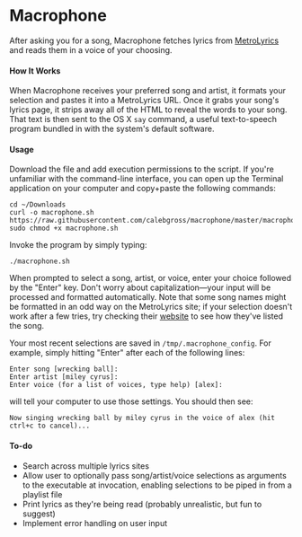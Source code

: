 Macrophone
======

After asking you for a song, Macrophone fetches lyrics from [MetroLyrics](http://www.metrylyrics.com) and reads them in a voice of your choosing.

#### How It Works
When Macrophone receives your preferred song and artist, it formats your selection and pastes it into a MetroLyrics URL. Once it grabs your song's lyrics page, it strips away all of the HTML to reveal the words to your song. That text is then sent to the OS X `say` command, a useful text-to-speech program bundled in with the system's default software.

#### Usage
Download the file and add execution permissions to the script. If you're unfamiliar with the command-line interface, you can open up the Terminal application on your computer and copy+paste the following commands:

	cd ~/Downloads
	curl -o macrophone.sh https://raw.githubusercontent.com/calebgross/macrophone/master/macrophone.sh
	sudo chmod +x macrophone.sh
	
 Invoke the program by simply typing:
 
	./macrophone.sh
	
When prompted to select a song, artist, or voice, enter your choice followed by the "Enter" key. Don't worry about capitalization—your input will be processed and formatted automatically. Note that some song names might be formatted in an odd way on the MetroLyrics site; if your selection doesn't work after a few tries, try checking their [website](http://www.metrylyrics.com) to see how they've listed the song.

Your most recent selections are saved in `/tmp/.macrophone_config`. For example, simply hitting "Enter" after each of the following lines:

	Enter song [wrecking ball]: 
	Enter artist [miley cyrus]: 
	Enter voice (for a list of voices, type help) [alex]:
	
will tell your computer to use those settings. You should then see:

	Now singing wrecking ball by miley cyrus in the voice of alex (hit ctrl+c to cancel)...
	
#### To-do
* Search across multiple lyrics sites
* Allow user to optionally pass song/artist/voice selections as arguments to the executable at invocation, enabling selections to be piped in from a playlist file
* Print lyrics as they're being read (probably unrealistic, but fun to suggest)
* Implement error handling on user input